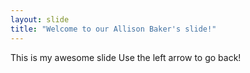 ```yaml
---
layout: slide
title: "Welcome to our Allison Baker's slide!"
---
```

This is my awesome slide
Use the left arrow to go back!